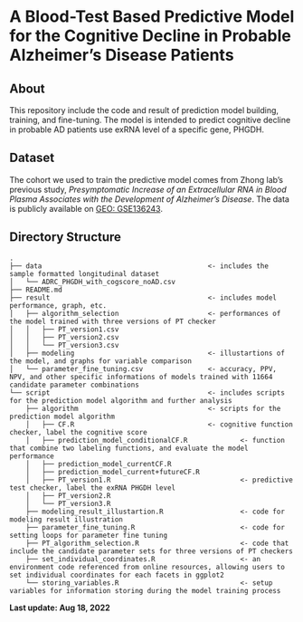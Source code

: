 # A Blood-Test Based Predictive Model for the Cognitive Decline in Probable Alzheimer’s Disease Patients

## About
This repository include the code and result of prediction model building, training, and fine-tuning. The model is intended to predict cognitive decline in probable AD patients use exRNA level of a specific gene, PHGDH.

## Dataset
The cohort we used to train the predictive model comes from Zhong lab’s previous study, *Presymptomatic Increase of an Extracellular RNA in Blood Plasma Associates with the Development of Alzheimer’s Disease*. The data is publicly available on [GEO: GSE136243](https://www.ncbi.nlm.nih.gov/geo/query/acc.cgi?acc=GSE136243).

## Directory Structure

    .
    ├── data                                         <- includes the sample formatted longitudinal dataset     
    │   └── ADRC_PHGDH_with_cogscore_noAD.csv
    ├── README.md
    ├── result                                       <- includes model performance, graph, etc.                                   
    │   ├── algorithm_selection                      <- performances of the model trained with three versions of PT checker
    │   │   ├── PT_version1.csv
    │   │   ├── PT_version2.csv
    │   │   └── PT_version3.csv
    │   ├── modeling                                 <- illustartions of the model, and graphs for variable comparison
    │   └── parameter_fine_tuning.csv                <- accuracy, PPV, NPV, and other specific informations of models trained with 11664 candidate parameter combinations              
    └── script                                       <- includes scripts for the prediction model algorithm and further analysis
        ├── algorithm                                <- scripts for the prediction model algorithm
        │   ├── CF.R                                 <- cognitive function checker, label the cognitive score
        │   ├── prediction_model_conditionalCF.R             <- function that combine two labeling functions, and evaluate the model performance
        │   ├── prediction_model_currentCF.R                              
        │   ├── prediction_model_current+futureCF.R                        
        │   ├── PT_version1.R                                <- predictive test checker, label the exRNA PHGDH level
        │   ├── PT_version2.R                             
        │   └── PT_version3.R                   
        ├── modeling_result_illustartion.R                   <- code for modeling result illustration
        ├── parameter_fine_tuning.R                          <- code for setting loops for parameter fine tuning
        ├── PT_algorithm_selection.R                         <- code that include the candidate parameter sets for three versions of PT checkers
        ├── set_individual_coordinates.R                     <- an environment code referenced from online resources, allowing users to set individual coordinates for each facets in ggplot2
        └── storing_variables.R                              <- setup variables for information storing during the model training process



**Last update: Aug 18, 2022**

